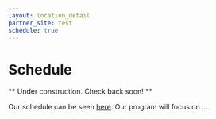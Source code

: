 ```yaml
---
layout: location_detail
partner_site: test
schedule: true
---
```


# Schedule

** Under construction. Check back soon! **

Our schedule can be seen [here](https://www.google.com). Our program will focus on ...
